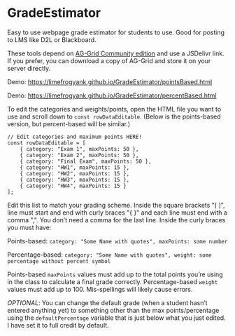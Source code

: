 # GradeEstimator
Easy to use webpage grade estimator for students to use.  Good for posting to LMS like D2L or Blackboard.

These tools depend on [AG-Grid Community edition](https://www.ag-grid.com/community/) and use a JSDelivr link.  If you prefer, you can download a copy of AG-Grid and store it on your server directly.

Demo:  https://limefrogyank.github.io/GradeEstimator/pointsBased.html

Demo: https://limefrogyank.github.io/GradeEstimator/percentBased.html

To edit the categories and weights/points, open the HTML file you want to use and scroll down to `const rowDataEditable`.  (Below is the points-based version, but percent-based will be similar.)

```
// Edit categories and maximum points HERE!  
const rowDataEditable = [
    { category: "Exam 1", maxPoints: 50 },
    { category: "Exam 2", maxPoints: 50 },
    { category: "Final Exam", maxPoints: 50 },
    { category: "HW1", maxPoints: 15 },
    { category: "HW2", maxPoints: 15 },
    { category: "HW3", maxPoints: 15 },
    { category: "HW4", maxPoints: 15 }
];

```
Edit this list to match your grading scheme.  Inside the square brackets "[ ]", line must start and end with curly braces "{ }" and each line must end with a comma ",".  You don’t need a comma for the last line.  Inside the curly braces you must have:

Points-based:
`category: "Some Name with quotes", maxPoints: some number `

Percentage-based:
`category: "Some Name with quotes", weight: some percentage without percent symbol`

Points-based `maxPoints` values must add up to the total points you’re using in the class to calculate a final grade correctly. Percentage-based `weight` values must add up to 100. Mis-spellings will likely cause errors.

_OPTIONAL_:   You can change the default grade (when a student hasn’t entered anything yet) to something other than the max points/percentage using the `defaultPercentage` variable that is just below what you just edited.  I have set it to full credit by default.
